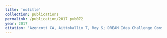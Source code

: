 ```yaml
---
title: 'notitle'
collection: publications
permalink: /publication/2017_pub072
year: 2017
citation: 'Azencott CA, Aittokallio T, Roy S; DREAM Idea Challenge Consortium, Norman T, Friend S, Stolovitzky G, Goldenberg A. The inconvenience of data of convenience: computational research beyond post-mortem analyses. <i>Nat Methods</i> 14(10):937-938. 2017.'
---
```

